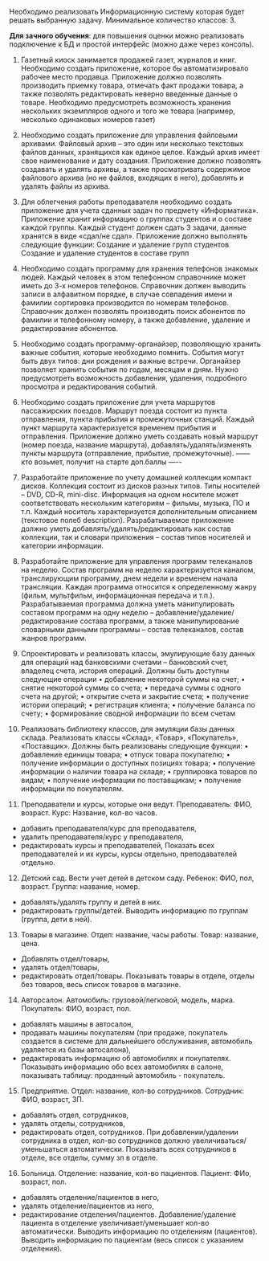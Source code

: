 Необходимо реализовать Информационную систему которая будет решать выбранную задачу. Минимальное количество классов: 3.

**Для зачного обучения**: для повышения оценки можно реализовать подключение к БД и простой интерфейс (можно даже через консоль).

1. Газетный киоск занимается продажей газет, журналов и книг. Необходимо создать приложение, которое бы автоматизировало рабочее место продавца. Приложение должно позволять производить приемку товара, отмечать факт продажи товара, а также позволять редактировать неверно введенные данные о товаре. Необходимо предусмотреть возможность хранения нескольких экземпляров одного и того же товара (например, несколько одинаковых номеров газет)

2. Необходимо создать приложение для управления файловыми архивами. Файловый архив – это один или несколько текстовых файлов данных, хранящихся как единое целое. Каждый архив имеет свое наименование и дату создания. Приложение должно позволять создавать и удалять архивы, а также просматривать содержимое файлового архива (но не файлов, входящих в него), добавлять и удалять файлы из архива.

3. Для облегчения работы преподавателя необходимо создать приложение для учета сданных задач по предмету «Информатика». Приложение хранит информацию о группах студентов и о составе каждой группы. Каждый студент должен сдать 3 задачи, данные хранятся в виде «сдал/не сдал». Приложение должно выполнять следующие функции:
Создание и удаление групп студентов
Создание и удаление студентов в составе групп

4. Необходимо создать программу для хранения телефонов знакомых людей. Каждый человек в этом телефонном справочнике может иметь до 3-х номеров телефонов. Справочник должен выводить записи в алфавитном порядке, в случае совпадения имени и фамилии сортировка производится по номерам телефонов. Справочник должен позволять производить поиск абонентов по фамилии и телефонному номеру, а также добавление, удаление и редактирование абонентов.

5. Необходимо создать программу-органайзер, позволяющую хранить важные события, которые необходимо помнить. События могут быть двух типов: дни рождения и важные встречи. Органайзер позволяет хранить события по годам, месяцам и дням. Нужно предусмотреть возможность добавления, удаления, подробного просмотра и редактирования событий.

6. Необходимо создать приложение для учета маршрутов пассажирских поездов. Маршрут поезда состоит из пункта отправления, пункта прибытия и промежуточных станций. Каждый пункт маршрута характеризуется временем прибытия и отправления. Приложение должно уметь создавать новый маршрут (номер поезда, название маршрута), добавлять/удалять/изменять пункты маршрута (отправление, прибытие, промежуточные). —— кто возьмет, получит на старте доп.баллы —--

7. Разработайте приложение по учету домашней коллекции компакт дисков. Коллекция состоит из дисков разных типов. Типы носителей – DVD, CD-R, mini-disc. Информация на одном носителе может соответствовать нескольким категориям – фильмы, музыка, ПО и т.п. Каждый носитель характеризуется дополнительным описанием (текстовое полеб description). Разрабатываемое приложение должно уметь добавлять/удалять/редактировать как состав коллекции, так и словари приложения – состав типов носителей и категории информации.

8. Разработайте приложение для управления программ телеканалов на неделю. Состав программ на неделю характеризуется каналом, транслирующим программу, днем недели и временем начала трансляции. Каждая программа относится к определенному жанру (фильм, мультфильм, информационная передача и т.п.). Разрабатываемая программа должна уметь манипулировать составом программ на одну неделю – добавление/удаление/редактирование состава программ, а также манипулирование словарными данными программы – состав телеканалов, состав жанров программ.

9. Спроектировать и реализовать классы, эмулирующие базу данных для операций над банковскими счетами – банковский счет, владелец счета, история операций.
Должны быть доступны следующие операции
• добавление некоторой суммы на счет;
• снятие некоторой суммы со счета;
• передача суммы с одного счета на другой;
• открытие счета и закрытие счета;
• получение истории операций;
• регистрация клиента;
• получение баланса по счету;
• формирование сводной информации по всем счетам

10. Реализовать библиотеку классов, для эмуляции базы данных склада. Реализовать классы «Склад», «Товар», «Покупатель», «Поставщик».
Должны быть реализованы следующие функции:
• добавление единицы товара;
• отпуск товара покупателю;
• получение информации о доступных позициях товара;
• получение информации о наличии товара на складе;
• группировка товаров по видам;
• получение информации по поставщикам;
• получение информации по покупателям.

11. Преподаватели и курсы, которые они ведут. Преподаватель: ФИО, возраст.
Курс: Название, кол-во часов.
- добавить преподавателя/курс для преподавателя,
- удалить преподавателя/курс у преподавателя,
- редактировать курсы и преподавателей,
Показать всех преподавателей и их курсы, курсы отдельно, преподавателей отдельно.

12. Детский сад.
Вести учет детей в детском саду.
Ребенок: ФИО, пол, возраст.
Группа: название, номер.
- добавлять/удалять группу и детей в них.
- редактировать группы/детей.
Выводить информацию по группам (группа, дети в ней).

13. Товары в магазине.
Отдел: название, часы работы.
Товар: название, цена.
- Добавлять отдел/товары,
- удалять отдел/товары,
- редактировать отдел/товары.
Показывать товары в отделе, отделы без товаров, весь список товаров в магазине.

14. Авторсалон.
Автомобиль: грузовой/легковой, модель, марка.
Покупатель: ФИО, возраст, пол.
- добавлять машины в автосалон,
- продавать машины покупателям (при продаже, покупатель создается в системе для дальнейшего обслуживания, автомобиль удаляется из базы автосалона),
- редактировать информацию об автомобилях и покупателях.
Показывать информацию обо всех автомобилях в салоне, показывать таблицу: проданный автомобиль - покупатель.

15. Предприятие.
Отдел: название, кол-во сотрудников.
Сотрудник: ФИО, возраст, ЗП.
- добавлять отдел, сотрудников,
- удалять отделы, сотрудников,
- редактировать отдел, сотрудников.
При добавлении/удалении сотрудника в отдел, кол-во сотрудников должно увеличиваться/уменьшаться автоматически.
Показывать всех сотрудников в отделе, все отделы, сумму зп в отделе.

16. Больница.
Отделение: название, кол-во пациентов.
Пациент: ФИо, возраст, пол.
- добавлять отделение/пациентов в него,
- удалять отделение/пациентов из него,
- редактирование отделения/пациентов.
Добавление/удаление пациента в отделение увеличивает/уменьшает кол-во автоматически.
Выводить информацию по отделениям (пациентов).
Выводить информацию по пациентам (весь список с указанием отделения).
